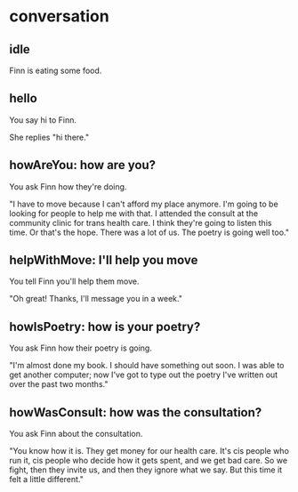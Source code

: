 # conversation

## idle

Finn is eating some food.

## hello

You say hi to Finn.

She replies "hi there."

## howAreYou: how are you?

You ask Finn how they're doing.

"I have to move because I can't afford my place anymore. I'm going to
be looking for people to help me with that. I attended the consult at the 
community clinic for trans health care. I think they're going to listen
this time. Or that's the hope. There was a lot of us. The poetry is going
well too."

## helpWithMove: I'll help you move

You tell Finn you'll help them move.

"Oh great! Thanks, I'll message you in a week."

## howIsPoetry: how is your poetry?

You ask Finn how their poetry is going.

"I'm almost done my book. I should have something out soon. I was able
to get another computer; now I've got to type out the poetry I've written
out over the past two months."

## howWasConsult: how was the consultation?

You ask Finn about the consultation.

"You know how it is. They get money for our health care. It's cis people
who run it, cis people who decide how it gets spent, and we get bad care.
So we fight, then they invite us, and then they ignore what we say. But 
this time it felt a little different."